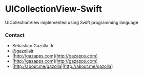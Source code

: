 UICollectionView-Swift
======================

UICollectionView implemented using Swift programming language

### Contact

* Sebastian Gazolla Jr
* [@gazollajr](http://twitter.com/gazollajr)
* [http://gazapps.com](http://gazapps.com)
* [http://gazapps.com](http://gazapps.com)
* [http://about.me/gazolla][http://about.me/gazolla]
